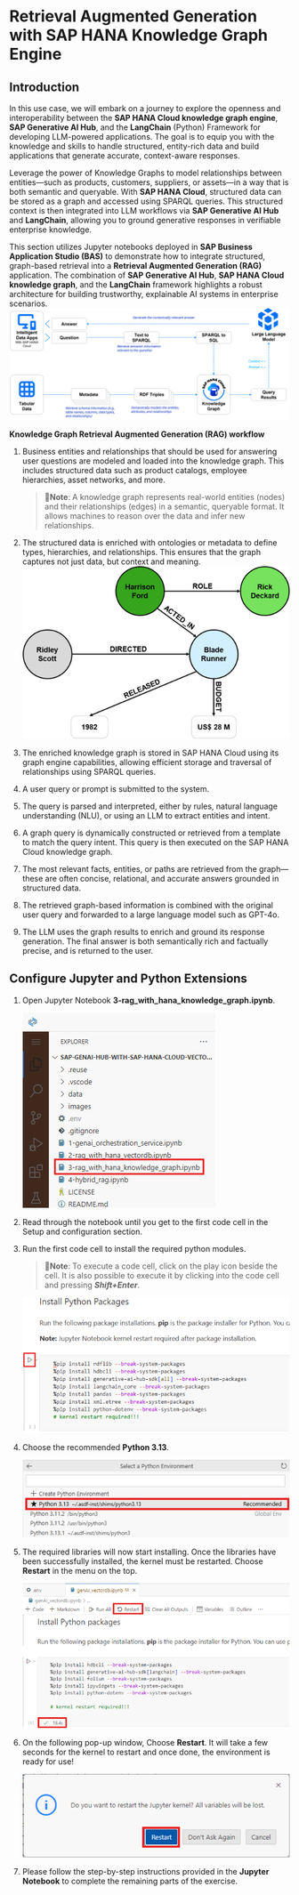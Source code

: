 # Retrieval Augmented Generation with SAP HANA Knowledge Graph Engine

## Introduction

In this use case, we will embark on a journey to explore the openness and interoperability between the **SAP HANA Cloud knowledge graph engine**, **SAP Generative AI Hub**, and the **LangChain** (Python) Framework for developing LLM-powered applications. The goal is to equip you with the knowledge and skills to handle structured, entity-rich data and build applications that generate accurate, context-aware responses.

Leverage the power of Knowledge Graphs to model relationships between entities—such as products, customers, suppliers, or assets—in a way that is both semantic and queryable. With **SAP HANA Cloud**, structured data can be stored as a graph and accessed using SPARQL queries. This structured context is then integrated into LLM workflows via **SAP Generative AI Hub** and **LangChain**, allowing you to ground generative responses in verifiable enterprise knowledge.

This section utilizes Jupyter notebooks deployed in **SAP Business Application Studio (BAS)** to demonstrate how to integrate structured, graph-based retrieval into a **Retrieval Augmented Generation (RAG)** application. The combination of **SAP Generative AI Hub**, **SAP HANA Cloud knowledge graph**, and the **LangChain** framework highlights a robust architecture for building trustworthy, explainable AI systems in enterprise scenarios.
![](img/rag_kg.png)

**Knowledge Graph Retrieval Augmented Generation (RAG) workflow**

1. Business entities and relationships that should be used for answering user questions are modeled and loaded into the knowledge graph. This includes structured data such as product catalogs, employee hierarchies, asset networks, and more.  
    >📝**Note**: A knowledge graph represents real-world entities (nodes) and their relationships (edges) in a semantic, queryable format. It allows machines to reason over the data and infer new relationships.
2. The structured data is enriched with ontologies or metadata to define types, hierarchies, and relationships. This ensures that the graph captures not just data, but context and meaning.
![](img/ontologies.png)

3. The enriched knowledge graph is stored in SAP HANA Cloud using its graph engine capabilities, allowing efficient storage and traversal of relationships using SPARQL queries.
4. A user query or prompt is submitted to the system.
5. The query is parsed and interpreted, either by rules, natural language understanding (NLU), or using an LLM to extract entities and intent.
6. A graph query is dynamically constructed or retrieved from a template to match the query intent. This query is then executed on the SAP HANA Cloud knowledge graph.
7. The most relevant facts, entities, or paths are retrieved from the graph—these are often concise, relational, and accurate answers grounded in structured data.
8. The retrieved graph-based information is combined with the original user query and forwarded to a large language model such as GPT-4o.
9. The LLM uses the graph results to enrich and ground its response generation. The final answer is both semantically rich and factually precise, and is returned to the user.


## Configure Jupyter and Python Extensions

1. Open Jupyter Notebook **3-rag_with_hana_knowledge_graph.ipynb**.  

    ![](img/kg-001.png)

2. Read through the notebook until you get to the first code cell in the Setup and configuration section.

3. Run the first code cell to install the required python modules.  

    >📝**Note**: To execute a code cell, click on the play icon beside the cell. It is also possible to execute it by clicking into the code cell and pressing ***Shift+Enter***.

    ![](img/kg-002.png)

5. Choose the recommended **Python 3.13**. 

    ![](img/vectordb_016.png)

6. The required libraries will now start installing. Once the libraries have been successfully installed, the kernel must be restarted. Choose **Restart** in the menu on the top.

    ![](img/vectordb_017.png)

7. On the following pop-up window, Choose **Restart**. It will take a few seconds for the kernel to restart and once done, the environment is ready for use!

    ![](img/vectordb_018.png)

8. Please follow the step-by-step instructions provided in the **Jupyter Notebook** to complete the remaining parts of the exercise.
